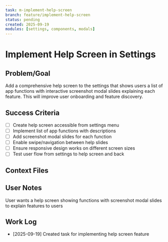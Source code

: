```yaml
---
task: m-implement-help-screen
branch: feature/implement-help-screen
status: pending
created: 2025-09-19
modules: [settings, components, modals]
---
```


# Implement Help Screen in Settings

## Problem/Goal

Add a comprehensive help screen to the settings that shows users a list of app functions with interactive screenshot modal slides explaining each feature. This will improve user onboarding and feature discovery.

## Success Criteria

- [ ] Create help screen accessible from settings menu
- [ ] Implement list of app functions with descriptions
- [ ] Add screenshot modal slides for each function
- [ ] Enable swipe/navigation between help slides
- [ ] Ensure responsive design works on different screen sizes
- [ ] Test user flow from settings to help screen and back

## Context Files

<!-- Added by context-gathering agent or manually -->

## User Notes

User wants a help screen showing functions with screenshot modal slides to explain features to users

## Work Log

<!-- Updated as work progresses -->

- [2025-09-19] Created task for implementing help screen feature
